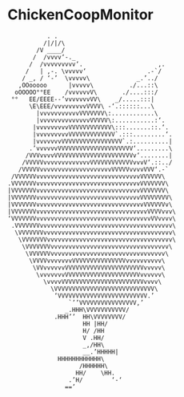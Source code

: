 # ChickenCoopMonitor

    
               . .
              /|/|/\
            /V ____/
           /  /vvvv‘-._
          /  /vvvvvvvvv‘.                     ,.
         /   | ,-. \vvvvv‘                 .-`/
        / _, / ‘-’  \vvvvv\             _.’../
       ,OOooooo      |vvvvv\          ./...::\
      oOOOOO°°EE    /vvvvvvV\       ./....:::/
     °°   EE/EEEE--’vvvvvvvVV\    _/.....:::|
          \E\EEE/vvvvvvvvvVVVV\ -‘.::::::...\
            |vvvvvvvvvvvVVVVVVV\:............\
            |vvvvvvvvvvvvvvVVVVV\:...........:‘.
           |vvvvvvvvvVVVVVVVVVVVV\:::.......::.‘.
           |vvvvvvvvvVVVVVVVVVVVVV`.:::.........‘.
           |vvvvvvvVVVVVVVVVVVVVVVVV`.:..........|
          .’vvvvvvVVVVVVVVVVVVVVVVVVVVV‘.........\
         /VVVvvvvVVVVVVVVVVVVVVVVVVVVVVv‘........|
        /VVVVVvvvvvvvvvvvvvVVVVVVVVVVVVvvvV‘.::../
       /VVVVVvvvvvvvvvvvvvvvvvvvvVVVVVvvvvVVV‘.-`
     /VVVVVVvvvvvvvvvvvvvvvvvvvvvvvvvvvvvVVVVVV\
    .VVVVVVVvvvvvvvvvvvvvvvvvvvvvvvvvvvvvVVVVVVV\
    |VVVVVVVvvvvvvvvvvvvvvvvvvvvvvvvvvvvvVVVVVVV\
    |VVVVVVVvvvvvvvvvvvvvvvvvvvvvvvvvvvvvVVVVVVVV\
    |VVVVVVVvvvvvvvvvvvvvvvvvvvvvvvvvvvvvvVVVVVVv\
    |VVVVVVVvvvvvvvvvvvvvvvvvvvvvvvvvvvvvvvVVVVvvv\
    ‘VVVVVVVvvvvvvvvvvvvvvvvvvvvvvvvvvvvvvvvVVvvvv\
     .VVVVVVVvvvvvvvvvvvvvvvvvvvvvvvvvvvvvvvvvvvvv\
      \VVVVVVVvvvvvvvvvvvvvvvvvvvvvvvvvvvvvvvvvvvv\
       \VVVVVVVvvvvvvvvvvvvvvvvvvvvvvvvvvvvvvvvvvv\
        \VVVVVVVvvvvvvvvvvvvvvvvvvvvvvvvvvvvvvvvv\
         \VVVVVVvvvvvvvvvvvvvvvvvvvvvvvvvvvvvvvv\
          \VVVVvvvvvvvVVVVVVVVVVVVVVVvvvvvvvvvv\
           \VVvvvvvvVVVVVVVVVVVVVVVVVVVVVVvvvvv\
            \vvvvvvvVVVVVVVVVVVVVVVVVVVVVvvvvvv\
              \vvvvVVVVVVVVVVVVVVVVVVVVVVVvvvv\
                \VVVVVVVVVVVVVVVVVVVVVVVVVVVV\
                 ‘VVVVVVVVVVVVVVVVVVVVVVVVV.’
                     `’’VVVVVVVVVVVVVVVV,’
                    _.HHH\VVVVVVVVVVV/
                 .HHH’’  HH\VVVVVVVV/
                         HH |HH/
                         H/ /HH
                         V .HH/
                         _,/HH\
                         __.’HHHHH|
                  HHHHHHHHHHHH\
                        /HHHHHH\
                       HH/    \HH.
                     .’H/        ‘-‘
                    ==’

